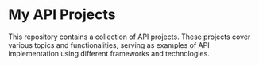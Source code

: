 
# My API Projects

This repository contains a collection of API projects. These projects cover various topics and functionalities, serving as examples of API implementation using different frameworks and technologies.